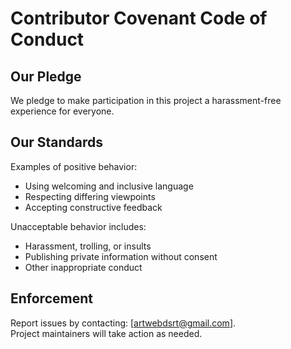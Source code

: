 # Contributor Covenant Code of Conduct

## Our Pledge
We pledge to make participation in this project a harassment-free experience for everyone.

## Our Standards
Examples of positive behavior:
- Using welcoming and inclusive language
- Respecting differing viewpoints
- Accepting constructive feedback

Unacceptable behavior includes:
- Harassment, trolling, or insults
- Publishing private information without consent
- Other inappropriate conduct

## Enforcement
Report issues by contacting: [artwebdsrt@gmail.com].  
Project maintainers will take action as needed.
